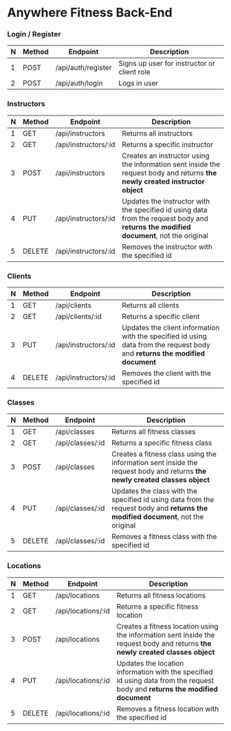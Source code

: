 # Anywhere Fitness Back-End

### Login / Register

| N | Method | Endpoint                | Description                                                                                                                             
| - | ------ | ----------------------- | ---------------------------------------------------------------------------------------------------------------------------------------- 
| 1 | POST   | /api/auth/register      | Signs up user for instructor or client role                                                                                             
| 2 | POST   | /api/auth/login         | Logs in user                                                                                                                           


### Instructors

| N | Method | Endpoint                | Description                                                                                                                             
| - | ------ | ----------------------- | ---------------------------------------------------------------------------------------------------------------------------------------- 
| 1 | GET    | /api/instructors        | Returns all instructors                                                                                                                 
| 2 | GET    | /api/instructors/:id    | Returns a specific instructor                                                                                                           
| 3 | POST   | /api/instructors        | Creates an instructor using the information sent inside the request body and returns **the newly created instructor object**             
| 4 | PUT    | /api/instructors/:id    | Updates the instructor with the specified id using data from the request body and **returns the modified document**, not the original   
| 5 | DELETE | /api/instructors/:id    | Removes the instructor with the specified id                                                                                           


### Clients

| N | Method | Endpoint                | Description                                                                                                                             
| - | ------ | ----------------------- | ---------------------------------------------------------------------------------------------------------------------------------------- 
| 1 | GET    | /api/clients            | Returns all clients                                                                                                                     
| 2 | GET    | /api/clients/:id        | Returns a specific client                                                                                                               
| 3 | PUT    | /api/instructors/:id    | Updates the client information with the specified id using data from the request body and **returns the modified document**             
| 4 | DELETE | /api/instructors/:id    | Removes the client with the specified id                                                                                               


### Classes

| N | Method | Endpoint                | Description                                                                                                                             
| - | ------ | ----------------------- | ---------------------------------------------------------------------------------------------------------------------------------------- 
| 1 | GET    | /api/classes            | Returns all fitness classes                                                                                                            
| 2 | GET    | /api/classes/:id        | Returns a specific fitness class                                                                                                       
| 3 | POST   | /api/classes            | Creates a fitness class using the information sent inside the request body and returns **the newly created classes object**             
| 4 | PUT    | /api/classes/:id        | Updates the class with the specified id using data from the request body and **returns the modified document**, not the original        
| 5 | DELETE | /api/classes/:id        | Removes a fitness class with the specified id       


### Locations

| N | Method | Endpoint                | Description                                                                                                                             
| - | ------ | ----------------------- | ---------------------------------------------------------------------------------------------------------------------------------------- 
| 1 | GET    | /api/locations            | Returns all fitness locations                                                                                                         
| 2 | GET    | /api/locations/:id        | Returns a specific fitness location                                                                                                   
| 3 | POST   | /api/locations            | Creates a fitness location using the information sent inside the request body and returns **the newly created classes object**         
| 4 | PUT    | /api/locations/:id        | Updates the location information with the specified id using data from the request body and **returns the modified document**      
| 5 | DELETE | /api/locations/:id        | Removes a fitness location with the specified id       
